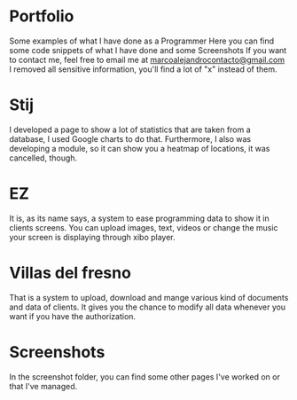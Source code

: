 # Portfolio
Some examples of what I have done as a Programmer
Here you can find some code snippets of what I have done and some Screenshots
If you want to contact me, feel free to email me at marcoalejandrocontacto@gmail.com
I removed all sensitive information, you'll find a lot of "x" instead of them.



# Stij
I developed a page to show a lot of statistics that are taken from a database, I used Google charts to do that. Furthermore, I also was developing a module, so it can show you a heatmap of locations, it was cancelled, though.


# EZ
It is, as its name says, a system to ease programming data to show it in clients screens.
You can upload images, text, videos or change the music your screen is displaying through xibo player.


# Villas del fresno
That is a system to upload, download and mange various kind of documents and data of clients. It gives you the chance to modify all data whenever you want if you have the authorization.


# Screenshots
In the screenshot folder, you can find some other pages I've worked on or that I've managed.
